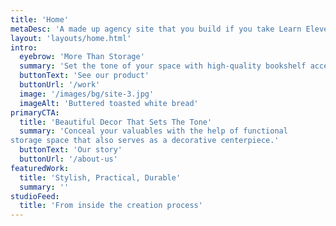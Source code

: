```yaml
---
title: 'Home'
metaDesc: 'A made up agency site that you build if you take Learn Eleventy From Scratch, by Piccalilli'
layout: 'layouts/home.html'
intro:
  eyebrow: 'More Than Storage'
  summary: 'Set the tone of your space with high-quality bookshelf accessories that make a statement.'
  buttonText: 'See our product'
  buttonUrl: '/work'
  image: '/images/bg/site-3.jpg'
  imageAlt: 'Buttered toasted white bread'
primaryCTA:
  title: 'Beautiful Decor That Sets The Tone'
  summary: 'Conceal your valuables with the help of functional
storage space that also serves as a decorative centerpiece.'
  buttonText: 'Our story'
  buttonUrl: '/about-us'
featuredWork:
  title: 'Stylish, Practical, Durable'
  summary: ''
studioFeed:
  title: 'From inside the creation process'
---
```


